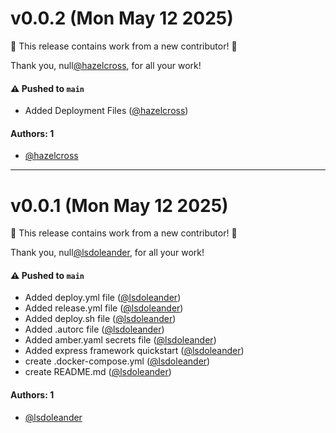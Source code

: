 # v0.0.2 (Mon May 12 2025)

:tada: This release contains work from a new contributor! :tada:

Thank you, null[@hazelcross](https://github.com/hazelcross), for all your work!

#### ⚠️ Pushed to `main`

- Added Deployment Files ([@hazelcross](https://github.com/hazelcross))

#### Authors: 1

- [@hazelcross](https://github.com/hazelcross)

---

# v0.0.1 (Mon May 12 2025)

:tada: This release contains work from a new contributor! :tada:

Thank you, null[@lsdoleander](https://github.com/lsdoleander), for all your work!

#### ⚠️ Pushed to `main`

- Added deploy.yml file ([@lsdoleander](https://github.com/lsdoleander))
- Added release.yml file ([@lsdoleander](https://github.com/lsdoleander))
- Added deploy.sh file ([@lsdoleander](https://github.com/lsdoleander))
- Added .autorc file ([@lsdoleander](https://github.com/lsdoleander))
- Added amber.yaml secrets file ([@lsdoleander](https://github.com/lsdoleander))
- Added express framework quickstart ([@lsdoleander](https://github.com/lsdoleander))
- create .docker-compose.yml ([@lsdoleander](https://github.com/lsdoleander))
- create README.md ([@lsdoleander](https://github.com/lsdoleander))

#### Authors: 1

- [@lsdoleander](https://github.com/lsdoleander)
